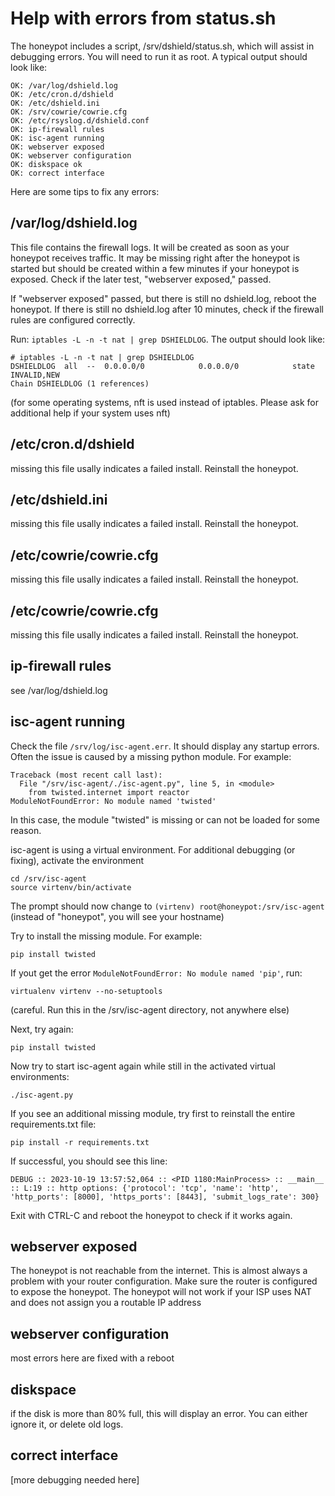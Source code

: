 # Help with errors from status.sh

The honeypot includes a script, /srv/dshield/status.sh, which will assist
in debugging errors. You will need to run it as root. A typical output
should look like:

```
OK: /var/log/dshield.log
OK: /etc/cron.d/dshield
OK: /etc/dshield.ini
OK: /srv/cowrie/cowrie.cfg
OK: /etc/rsyslog.d/dshield.conf
OK: ip-firewall rules
OK: isc-agent running
OK: webserver exposed
OK: webserver configuration
OK: diskspace ok
OK: correct interface
```

Here are some tips to fix any errors:

## /var/log/dshield.log

This file contains the firewall logs. It will be created as soon as your
honeypot receives traffic. It may be missing right after the honeypot is
started but should be created within a few minutes if your honeypot is
exposed. Check if the later test, "webserver exposed," passed.

If "webserver exposed" passed, but there is still no dshield.log, reboot the honeypot. If there is still no dshield.log after 10
minutes, check if the firewall rules are configured correctly.

Run: ```iptables -L -n -t nat | grep DSHIELDLOG```. The output should look
like:

```
# iptables -L -n -t nat | grep DSHIELDLOG
DSHIELDLOG  all  --  0.0.0.0/0            0.0.0.0/0            state INVALID,NEW
Chain DSHIELDLOG (1 references)
```

(for some operating systems, nft is used instead of iptables.
Please ask for additional help if your system uses nft)

## /etc/cron.d/dshield

missing this file usally indicates a failed install. Reinstall the honeypot.

## /etc/dshield.ini

missing this file usally indicates a failed install. Reinstall the honeypot.

## /etc/cowrie/cowrie.cfg

missing this file usally indicates a failed install. Reinstall the honeypot.

## /etc/cowrie/cowrie.cfg

missing this file usally indicates a failed install. Reinstall the honeypot.

## ip-firewall rules

see /var/log/dshield.log

## isc-agent running

Check the file ```/srv/log/isc-agent.err```. It should display any startup errors. Often the issue is caused by a missing python module. For example:

```
Traceback (most recent call last):
  File "/srv/isc-agent/./isc-agent.py", line 5, in <module>
    from twisted.internet import reactor
ModuleNotFoundError: No module named 'twisted'
```
In this case, the module "twisted" is missing or can not be loaded for some reason.

isc-agent is using a virtual environment. For additional debugging (or fixing), activate the environment
```
cd /srv/isc-agent
source virtenv/bin/activate
```
The prompt should now change to ```(virtenv) root@honeypot:/srv/isc-agent``` (instead of "honeypot", you will see your hostname)

Try to install the missing module. For example:

```
pip install twisted
```

If yout get the error ```ModuleNotFoundError: No module named 'pip'```, run:

```
virtualenv virtenv --no-setuptools
```

(careful. Run this in the /srv/isc-agent directory, not anywhere else)

Next, try again:

```
pip install twisted
```

Now try to start isc-agent again while still in the activated virtual environments:

```
./isc-agent.py
```

If you see an additional missing module, try first to reinstall the entire requirements.txt file:

```
pip install -r requirements.txt
```

If successful, you should see this line:

```
DEBUG :: 2023-10-19 13:57:52,064 :: <PID 1180:MainProcess> :: __main__ :: L:19 :: http options: {'protocol': 'tcp', 'name': 'http', 'http_ports': [8000], 'https_ports': [8443], 'submit_logs_rate': 300}
```

Exit with CTRL-C and reboot the honeypot to check if it works again.


## webserver exposed

The honeypot is not reachable from the internet. This is almost always
a problem with your router configuration. Make sure the router is configured
to expose the honeypot. The honeypot will not work if your ISP uses NAT and
does not assign you a routable IP address

## webserver configuration

most errors here are fixed with a reboot

## diskspace

if the disk is more than 80% full, this will display an error. You can
either ignore it, or delete old logs.

## correct interface

[more debugging needed here]




